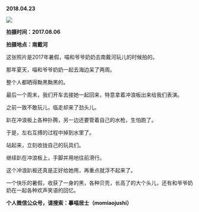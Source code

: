 
          
            
**2018.04.23**



![](//upload-images.jianshu.io/upload_images/51001-b81f8819e9792584.jpg)




**拍摄时间：2017.08.06**

**拍摄地点：南戴河**

这张照片是2017年暑假，喵和爷爷奶奶去南戴河玩儿的时候拍的。

那年夏天，喵和爷爷奶奶一起去海边呆了两周。

整个人都晒得黝黑黝黑的。

最后一个周末，我们开车去接她一起回来，特意拿着冲浪板出来给我们表演。

之前一致不敢玩儿，临走却来了劲头儿。

趴在冲浪板上各种扑腾，另一边还要管着自己的水枪，生怕跑了。

于是，左右互搏的过程中掉到水里了。

站起来，立刻收拢自己的玩具们。

继续趴在冲浪板上，手脚并用地往前滑行。

这个冲浪趴板还真是正好给她用，再重点就浮不起来了。

一个快乐的暑假，收获了一身的黑，各种贝壳，长高了的大个头儿，还有和爷爷奶奶在一起各种欢声笑语的回忆。


**个人微信公众号，请搜索：摹喵居士（momiaojushi）**

          
        